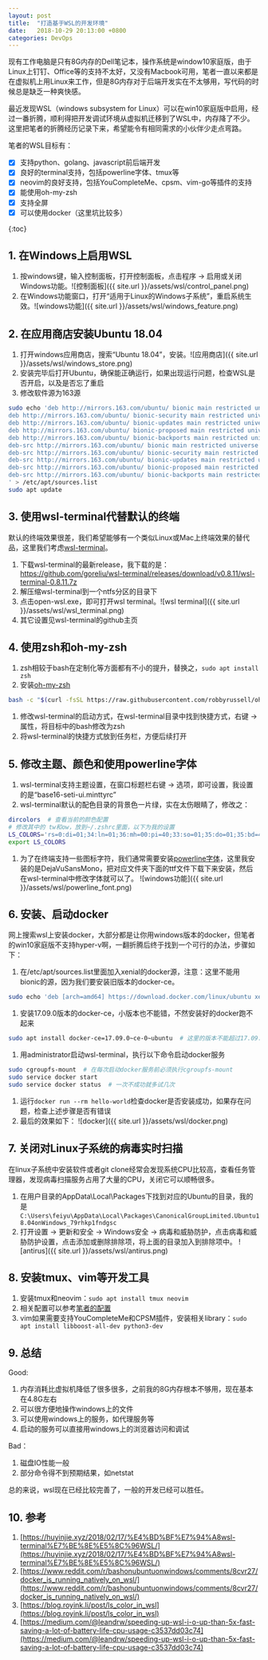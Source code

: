 ```yaml
---
layout: post
title:  "打造基于WSL的开发环境"
date:   2018-10-29 20:13:00 +0800
categories: DevOps
---
```

现有工作电脑是只有8G内存的Dell笔记本，操作系统是window10家庭版，由于Linux上钉钉、Office等的支持不太好，又没有Macbook可用，笔者一直以来都是在虚拟机上用Linux来工作，但是8G内存对于后端开发实在不太够用，写代码的时候总是缺乏一种爽快感。

最近发现WSL（windows subsystem for Linux）可以在win10家庭版中启用，经过一番折腾，顺利得把开发调试环境从虚拟机迁移到了WSL中，内存降了不少。这里把笔者的折腾经历记录下来，希望能令有相同需求的小伙伴少走点弯路。

笔者的WSL目标有：

- [x] 支持python、golang、javascript前后端开发
- [x] 良好的terminal支持，包括powerline字体、tmux等
- [x] neovim的良好支持，包括YouCompleteMe、cpsm、vim-go等插件的支持
- [x] 能使用oh-my-zsh
- [x] 支持全屏
- [x] 可以使用docker（这里坑比较多）

{:toc}

## 1. 在Windows上启用WSL

1. 按windows键，输入控制面板，打开控制面板，点击程序 -> 启用或关闭Windows功能。![控制面板]({{ site.url }}/assets/wsl/control_panel.png)
1. 在Windows功能窗口，打开“适用于Linux的Windows子系统”，重启系统生效。![windows功能]({{ site.url }}/assets/wsl/windows_feature.png)

## 2. 在应用商店安装Ubuntu 18.04

1. 打开windows应用商店，搜索“Ubuntu 18.04”，安装。![应用商店]({{ site.url }}/assets/wsl/windows_store.png)
1. 安装完毕后打开Ubuntu，确保能正确运行，如果出现运行问题，检查WSL是否开启，以及是否忘了重启
1. 修改软件源为163源
```sh
sudo echo 'deb http://mirrors.163.com/ubuntu/ bionic main restricted universe multiverse
deb http://mirrors.163.com/ubuntu/ bionic-security main restricted universe multiverse
deb http://mirrors.163.com/ubuntu/ bionic-updates main restricted universe multiverse
deb http://mirrors.163.com/ubuntu/ bionic-proposed main restricted universe multiverse
deb http://mirrors.163.com/ubuntu/ bionic-backports main restricted universe multiverse
deb-src http://mirrors.163.com/ubuntu/ bionic main restricted universe multiverse
deb-src http://mirrors.163.com/ubuntu/ bionic-security main restricted universe multiverse
deb-src http://mirrors.163.com/ubuntu/ bionic-updates main restricted universe multiverse
deb-src http://mirrors.163.com/ubuntu/ bionic-proposed main restricted universe multiverse
deb-src http://mirrors.163.com/ubuntu/ bionic-backports main restricted universe multiverse
' > /etc/apt/sources.list
sudo apt update
```

## 3. 使用wsl-terminal代替默认的终端

默认的终端效果很差，我们希望能够有一个类似Linux或Mac上终端效果的替代品，这里我们考虑[wsl-terminal](https://github.com/goreliu/wsl-terminal)。

1. 下载wsl-terminal的最新release，我下载的是：https://github.com/goreliu/wsl-terminal/releases/download/v0.8.11/wsl-terminal-0.8.11.7z
1. 解压缩wsl-terminal到一个ntfs分区的目录下
1. 点击open-wsl.exe，即可打开wsl terminal。![wsl terminal]({{ site.url }}/assets/wsl/wsl_terminal.png)
1. 其它设置见wsl-terminal的github主页

## 4. 使用zsh和oh-my-zsh

1. zsh相较于bash在定制化等方面都有不小的提升，替换之，`sudo apt install zsh`
1. 安装[oh-my-zsh](https://github.com/robbyrussell/oh-my-zsh)
```sh
bash -c "$(curl -fsSL https://raw.githubusercontent.com/robbyrussell/oh-my-zsh/master/tools/install.sh)"
```
1. 修改wsl-terminal的启动方式，在wsl-terminal目录中找到快捷方式，右键 -> 属性，将目标中的bash修改为zsh
1. 将wsl-terminal的快捷方式放到任务栏，方便后续打开

## 5. 修改主题、颜色和使用powerline字体

1. wsl-terminal支持主题设置，在窗口标题栏右键 -> 选项，即可设置，我设置的是“base16-seti-ui.minttyrc”
1. wsl-terminal默认的配色目录的背景色一片绿，实在太伤眼睛了，修改之：
```sh
dircolors  # 查看当前的颜色配置
# 修改其中的 tw和ow，放到~/.zshrc里面，以下为我的设置
LS_COLORS='rs=0:di=01;34:ln=01;36:mh=00:pi=40;33:so=01;35:do=01;35:bd=40;33;01:cd=40;33;01:or=40;31;01:mi=00:su=37;41:sg=30;43:ca=30;41:tw=01;34:ow=01;34:st=37;44:ex=01;32:*.tar=01;31:*.tgz=01;31:*.arc=01;31:*.arj=01;31:*.taz=01;31:*.lha=01;31:*.lz4=01;31:*.lzh=01;31:*.lzma=01;31:*.tlz=01;31:*.txz=01;31:*.tzo=01;31:*.t7z=01;31:*.zip=01;31:*.z=01;31:*.Z=01;31:*.dz=01;31:*.gz=01;31:*.lrz=01;31:*.lz=01;31:*.lzo=01;31:*.xz=01;31:*.zst=01;31:*.tzst=01;31:*.bz2=01;31:*.bz=01;31:*.tbz=01;31:*.tbz2=01;31:*.tz=01;31:*.deb=01;31:*.rpm=01;31:*.jar=01;31:*.war=01;31:*.ear=01;31:*.sar=01;31:*.rar=01;31:*.alz=01;31:*.ace=01;31:*.zoo=01;31:*.cpio=01;31:*.7z=01;31:*.rz=01;31:*.cab=01;31:*.wim=01;31:*.swm=01;31:*.dwm=01;31:*.esd=01;31:*.jpg=01;35:*.jpeg=01;35:*.mjpg=01;35:*.mjpeg=01;35:*.gif=01;35:*.bmp=01;35:*.pbm=01;35:*.pgm=01;35:*.ppm=01;35:*.tga=01;35:*.xbm=01;35:*.xpm=01;35:*.tif=01;35:*.tiff=01;35:*.png=01;35:*.svg=01;35:*.svgz=01;35:*.mng=01;35:*.pcx=01;35:*.mov=01;35:*.mpg=01;35:*.mpeg=01;35:*.m2v=01;35:*.mkv=01;35:*.webm=01;35:*.ogm=01;35:*.mp4=01;35:*.m4v=01;35:*.mp4v=01;35:*.vob=01;35:*.qt=01;35:*.nuv=01;35:*.wmv=01;35:*.asf=01;35:*.rm=01;35:*.rmvb=01;35:*.flc=01;35:*.avi=01;35:*.fli=01;35:*.flv=01;35:*.gl=01;35:*.dl=01;35:*.xcf=01;35:*.xwd=01;35:*.yuv=01;35:*.cgm=01;35:*.emf=01;35:*.ogv=01;35:*.ogx=01;35:*.aac=00;36:*.au=00;36:*.flac=00;36:*.m4a=00;36:*.mid=00;36:*.midi=00;36:*.mka=00;36:*.mp3=00;36:*.mpc=00;36:*.ogg=00;36:*.ra=00;36:*.wav=00;36:*.oga=00;36:*.opus=00;36:*.spx=00;36:*.xspf=00;36:';
export LS_COLORS
```
1. 为了在终端支持一些图标字符，我们通常需要安装[powerline字体](https://github.com/powerline/fonts)，这里我安装的是DejaVuSansMono，把对应文件夹下面的ttf文件下载下来安装，然后在wsl-terminal中修改字体就可以了。 ![windows功能]({{ site.url }}/assets/wsl/powerline_font.png)

## 6. 安装、启动docker

网上搜索wsl上安装docker，大部分都是让你用windows版本的docker，但笔者的win10家庭版不支持hyper-v啊，一翻折腾后终于找到一个可行的办法，步骤如下：

1. 在/etc/apt/sources.list里面加入xenial的docker源，注意：这里不能用bionic的源，因为我们要安装旧版本的docker-ce。
```sh
sudo echo 'deb [arch=amd64] https://download.docker.com/linux/ubuntu xenial stable' >> /etc/apt/sources.list
```
1. 安装17.09.0版本的docker-ce，小版本也不能错，不然安装好的docker跑不起来
```sh
sudo apt install docker-ce=17.09.0~ce-0~ubuntu  # 这里的版本不能超过17.09.0
```
1. 用administrator启动wsl-terminal，执行以下命令启动docker服务
```sh
sudo cgroupfs-mount  # 在每次启动docker服务前必须执行cgroupfs-mount
sudo service docker start
sudo service docker status  # 一次不成功就多试几次
```
1. 运行`docker run --rm hello-world`检查docker是否安装成功，如果存在问题，检查上述步骤是否有错误
1. 最后的效果如下：
![docker]({{ site.url }}/assets/wsl/docker.png)

## 7. 关闭对Linux子系统的病毒实时扫描

在linux子系统中安装软件或者git clone经常会发现系统CPU比较高，查看任务管理器，发现病毒扫描服务占用了大量的CPU，关闭它可以顺畅很多。

1. 在用户目录的AppData\Local\Packages下找到对应的Ubuntu的目录，我的是`C:\Users\feiyu\AppData\Local\Packages\CanonicalGroupLimited.Ubuntu18.04onWindows_79rhkp1fndgsc`
1. 打开设置 -> 更新和安全 -> Windows安全 -> 病毒和威胁防护，点击病毒和威胁防护设置，点击添加或删除排除项，将上面的目录加入到排除项中。
![antirus]({{ site.url }}/assets/wsl/antirus.png)

## 8. 安装tmux、vim等开发工具

1. 安装tmux和neovim：`sudo apt install tmux neovim`
1. 相关配置可以参考[笔者的配置](https://github.com/feiyuw/vim.d/)
1. vim如果需要支持YouCompleteMe和CPSM插件，安装相关library：`sudo apt install libboost-all-dev python3-dev`

## 9. 总结

Good:

1. 内存消耗比虚拟机降低了很多很多，之前我的8G内存根本不够用，现在基本在4.8G左右
1. 可以很方便地操作windows上的文件
1. 可以使用windows上的服务，如代理服务等
1. 启动的服务可以直接用windows上的浏览器访问和调试

Bad：

1. 磁盘IO性能一般
1. 部分命令得不到预期结果，如netstat

总的来说，wsl现在已经比较完善了，一般的开发已经可以胜任。

## 10. 参考

1. [https://huyinjie.xyz/2018/02/17/%E4%BD%BF%E7%94%A8wsl-terminal%E7%BE%8E%E5%8C%96WSL/](https://huyinjie.xyz/2018/02/17/%E4%BD%BF%E7%94%A8wsl-terminal%E7%BE%8E%E5%8C%96WSL/)
1. [https://www.reddit.com/r/bashonubuntuonwindows/comments/8cvr27/docker_is_running_natively_on_wsl/](https://www.reddit.com/r/bashonubuntuonwindows/comments/8cvr27/docker_is_running_natively_on_wsl/)
1. [https://blog.royink.li/post/ls_color_in_wsl](https://blog.royink.li/post/ls_color_in_wsl)
1. [https://medium.com/@leandrw/speeding-up-wsl-i-o-up-than-5x-fast-saving-a-lot-of-battery-life-cpu-usage-c3537dd03c74](https://medium.com/@leandrw/speeding-up-wsl-i-o-up-than-5x-fast-saving-a-lot-of-battery-life-cpu-usage-c3537dd03c74)
